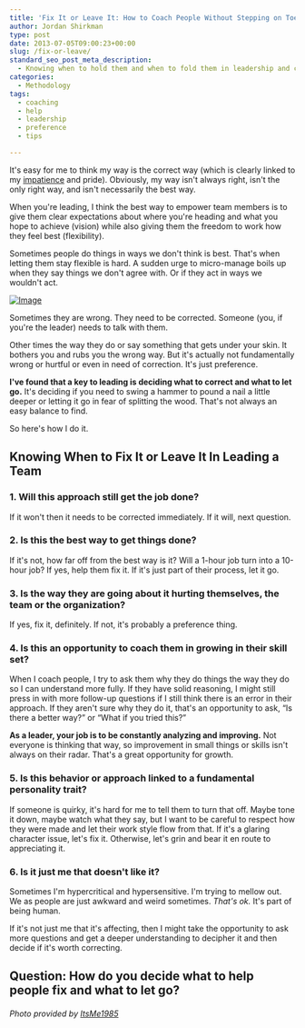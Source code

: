 ```yaml
---
title: 'Fix It or Leave It: How to Coach People Without Stepping on Toes'
author: Jordan Shirkman
type: post
date: 2013-07-05T09:00:23+00:00
slug: /fix-or-leave/
standard_seo_post_meta_description:
  - Knowing when to hold them and when to fold them in leadership and correcting team members.
categories:
  - Methodology
tags:
  - coaching
  - help
  - leadership
  - preference
  - tips

---
```

It's easy for me to think my way is the correct way (which is clearly linked to my [impatience](https://jshirk.com/blog/what-impatience-is/) and pride). Obviously, my way isn't always right, isn't the only right way, and isn't necessarily the best way.

When you're leading, I think the best way to empower team members is to give them clear expectations about where you're heading and what you hope to achieve (vision) while also giving them the freedom to work how they feel best (flexibility).

Sometimes people do things in ways we don't think is best. That's when letting them stay flexible is hard. A sudden urge to micro-manage boils up when they say things we don't agree with. Or if they act in ways we wouldn't act.

[![Image](/images/hammer-swing.jpeg)](https://jshirk.com/blog/fix-or-leave)

Sometimes they are wrong. They need to be corrected. Someone (you, if you're the leader) needs to talk with them.

Other times the way they do or say something that gets under your skin. It bothers you and rubs you the wrong way. But it's actually not fundamentally wrong or hurtful or even in need of correction. It's just preference.<!--more-->

**I've found that a key to leading is deciding what to correct and what to let go.** It's deciding if you need to swing a hammer to pound a nail a little deeper or letting it go in fear of splitting the wood. That's not always an easy balance to find.

So here's how I do it.

## Knowing When to Fix It or Leave It In Leading a Team

### 1. Will this approach still get the job done?

If it won't then it needs to be corrected immediately. If it will, next question.

### 2. Is this the best way to get things done?

If it's not, how far off from the best way is it? Will a 1-hour job turn into a 10-hour job? If yes, help them fix it. If it's just part of their process, let it go.

### 3. Is the way they are going about it hurting themselves, the team or the organization?

If yes, fix it, definitely. If not, it's probably a preference thing.

### 4. Is this an opportunity to coach them in growing in their skill set?

When I coach people, I try to ask them why they do things the way they do so I can understand more fully. If they have solid reasoning, I might still press in with more follow-up questions if I still think there is an error in their approach. If they aren't sure why they do it, that's an opportunity to ask, &#8220;Is there a better way?&#8221; or &#8220;What if you tried this?&#8221;

**As a leader, your job is to be constantly analyzing and improving.** Not everyone is thinking that way, so improvement in small things or skills isn't always on their radar. That's a great opportunity for growth.

### 5. Is this behavior or approach linked to a fundamental personality trait?

If someone is quirky, it's hard for me to tell them to turn that off. Maybe tone it down, maybe watch what they say, but I want to be careful to respect how they were made and let their work style flow from that. If it's a glaring character issue, let's fix it. Otherwise, let's grin and bear it en route to appreciating it.

### 6. Is it just me that doesn't like it?

Sometimes I'm hypercritical and hypersensitive. I'm trying to mellow out. We as people are just awkward and weird sometimes. _That's ok._ It's part of being human.

If it's not just me that it's affecting, then I might take the opportunity to ask more questions and get a deeper understanding to decipher it and then decide if it's worth correcting.

## Question: How do you decide what to help people fix and what to let go?

###### Photo provided by [ItsMe1985](http://www.sxc.hu/profile/ItsMe1985)

